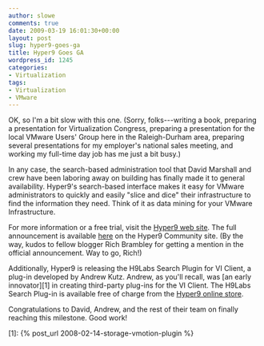 ```yaml
---
author: slowe
comments: true
date: 2009-03-19 16:01:30+00:00
layout: post
slug: hyper9-goes-ga
title: Hyper9 Goes GA
wordpress_id: 1245
categories:
- Virtualization
tags:
- Virtualization
- VMware
---
```


OK, so I'm a bit slow with this one. (Sorry, folks---writing a book, preparing a presentation for Virtualization Congress, preparing a presentation for the local VMware Users' Group here in the Raleigh-Durham area, preparing several presentations for my employer's national sales meeting, and working my full-time day job has me just a bit busy.)

In any case, the search-based administration tool that David Marshall and crew have been laboring away on building has finally made it to general availability. Hyper9's search-based interface makes it easy for VMware administrators to quickly and easily "slice and dice" their infrastructure to find the information they need. Think of it as data mining for your VMware Infrastructure.

For more information or a free trial, visit the [Hyper9 web site](http://www.hyper9.com/). The full announcement is available [here](http://community.hyper9.com/blogs/products/archive/2009/03/18/hyper9-unveils-eagerly-awaited-flagship-product-that-supports-the-management-of-virtual-infrastructures.aspx) on the Hyper9 Community site. (By the way, kudos to fellow blogger Rich Brambley for getting a mention in the official announcement. Way to go, Rich!)

Additionally, Hyper9 is releasing the H9Labs Search Plugin for VI Client, a plug-in developed by Andrew Kutz. Andrew, as you'll recall, was [an early innovator][1] in creating third-party plug-ins for the VI Client. The H9Labs Search Plug-in is available free of charge from the [Hyper9 online store](http://store.hyper9.com/).

Congratulations to David, Andrew, and the rest of their team on finally reaching this milestone. Good work!

[1]: {% post_url 2008-02-14-storage-vmotion-plugin %}

